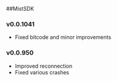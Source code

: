 ##MistSDK

### v0.0.1041

- Fixed bitcode and minor improvements

### v0.0.950

- Improved reconnection
- Fixed various crashes

